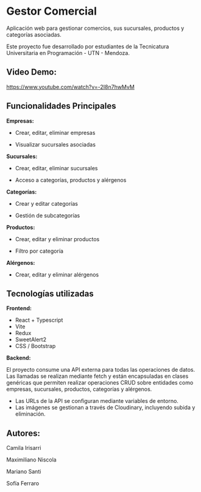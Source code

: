 # Gestor Comercial
Aplicación web para gestionar comercios, sus sucursales, productos y categorías asociadas.

Este proyecto fue desarrollado por estudiantes de la Tecnicatura Universitaria en Programación - UTN - Mendoza. 

## Video Demo:
https://www.youtube.com/watch?v=-2I8n7hwMvM

## Funcionalidades Principales
**Empresas:**

- Crear, editar, eliminar empresas

- Visualizar sucursales asociadas

**Sucursales:**

- Crear, editar, eliminar sucursales

- Acceso a categorías, productos y alérgenos

**Categorías:**

- Crear y editar categorías

- Gestión de subcategorías

**Productos:**

- Crear, editar y eliminar productos

- Filtro por categoría

**Alérgenos:**

- Crear, editar y eliminar alérgenos

## Tecnologías utilizadas
**Frontend:**
- React + Typescript
- Vite
- Redux
- SweetAlert2
- CSS / Bootstrap
  
**Backend:**

 El proyecto consume una API externa para todas las operaciones de datos. Las llamadas se realizan mediante fetch y están encapsuladas en clases genéricas que permiten realizar operaciones CRUD sobre entidades como empresas, sucursales, productos, categorías y alérgenos.

- Las URLs de la API se configuran mediante variables de entorno.
- Las imágenes se gestionan a través de Cloudinary, incluyendo subida y eliminación.

## Autores:
Camila Irisarri

Maximiliano Niscola

Mariano Santi

Sofía Ferraro
